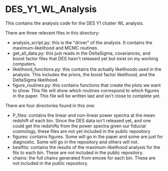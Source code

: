 # DES_Y1_WL_Analysis
This contains the analysis code for the DES Y1 cluster WL analysis.

There are three relevant files in this directory:
* analysis_script.py: this is the "driver" of the analysis. It contains the maximum-likelihood and MCMC routines.
* get_all_data.py: this just reads in the DeltaSigma, covariances, and boost factor files that DES hasn't released yet but exist on my working computers.
* likelihood_functions.py: this contains the actually likelihoods used in the analysis. This includes the priors, the boost factor likelihood, and the DeltaSigma likelihood.
* figure_routines.py: this contains functions that create the plots we want to show. This file will show which routines correspond to which figures in the paper. This file will be written last and isn't close to complete yet.

There are four directories found in this one:
* P_files: contains the linear and non-linear power spectra at the mean redshift of each bin. Since the DES data isn't released yet, and one could get the redshifts from the power spectra given our fiducial cosmology, these files are not yet included in the public repository
* figures: contains figures. Some will go in the paper and some are just for diagnostic. Some will go in the repository and others will not.
* bestfits: contains the results of the maximum-likelihood analysis for the fits to each bin. These are not included in the public repository.
* chains: the full chains generated from emcee for each bin. These are not included in the public repository.